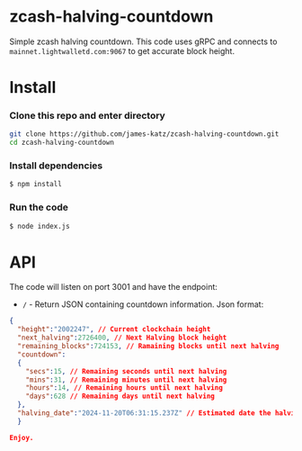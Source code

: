 # zcash-halving-countdown
Simple zcash halving countdown.
This code uses gRPC and connects to `mainnet.lightwalletd.com:9067` to get accurate block height.
# Install
### Clone this repo and enter directory
```sh
git clone https://github.com/james-katz/zcash-halving-countdown.git
cd zcash-halving-countdown
```
### Install dependencies
```sh
$ npm install
```

### Run the code
```sh
$ node index.js
```

# API
The code will listen on port 3001 and have the endpoint:
- `/` - Return JSON containing countdown information.
Json format:
```json
{
  "height":"2002247", // Current clockchain height
  "next_halving":2726400, // Next Halving block height
  "remaining_blocks":724153, // Ramaining blocks until next halving
  "countdown":
  {
    "secs":15, // Remaining seconds until next halving
    "mins":31, // Remaining minutes until next halving
    "hours":14, // Remaining hours until next halving
    "days":628 // Remaining days until next halving
  },
  "halving_date":"2024-11-20T06:31:15.237Z" // Estimated date the halving will occur
  }

Enjoy.